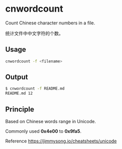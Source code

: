 # cnwordcount

Count Chinese character numbers in a file.

统计文件中中文字符的个数。

## Usage

```bash
cnwordcount -f <filename>
```

## Output

```bash
$ cnwordcount -f README.md
README.md 12
```

## Principle

Based on Chinese words range in Unicode.

Commonly used **0x4e00** to **0x9fa5**.

Reference https://jimmysong.io/cheatsheets/unicode